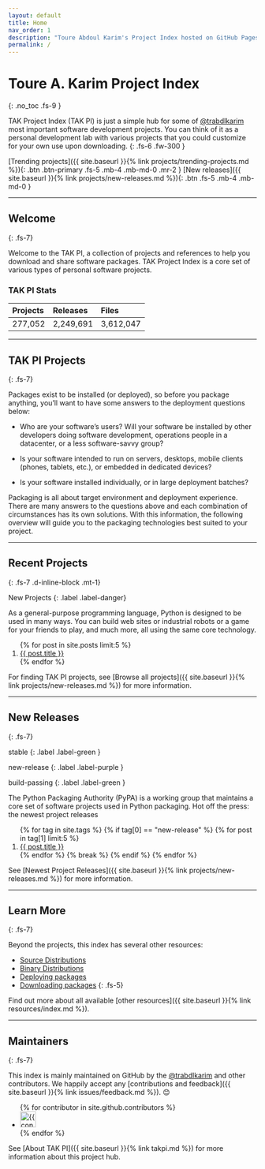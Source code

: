 ```yaml
---
layout: default
title: Home
nav_order: 1
description: "Toure Abdoul Karim's Project Index hosted on GitHub Pages."
permalink: /
---
```


# Toure A. Karim Project Index
{: .no_toc .fs-9 }

TAK Project Index (TAK PI) is just a simple hub for some of <a href="https://github.com/trabdlkarim" target="_blank">@trabdlkarim</a> most important software development projects. You can think of it as a personal development lab  with various projects that you could customize for your own use upon downloading.
{: .fs-6 .fw-300 }

[Trending projects]({{ site.baseurl }}{% link projects/trending-projects.md %}){: .btn .btn-primary .fs-5 .mb-4 .mb-md-0 .mr-2 } [New releases]({{ site.baseurl }}{% link projects/new-releases.md %}){: .btn .fs-5 .mb-4 .mb-md-0 }

---

## <i class="fas fa-hand-holding-heart" arial-hidden="true"></i> Welcome 
{: .fs-7}

Welcome to the TAK PI, a collection of projects and references to help you download and share software packages. TAK Project Index is a core set of various types of personal software projects.

### TAK PI Stats

| Projects | Releases  | Files     |
|:---------|:----------|:----------|
| 277,052  | 2,249,691 | 3,612,047 |

---

## <i class="fas fa-th-list" arial-hidden="true"></i> TAK PI Projects
{: .fs-7}

Packages exist to be installed (or deployed), so before you package anything, you’ll want to have some answers to the deployment questions below:

- Who are your software’s users? Will your software be installed by other developers doing software development, operations people in a datacenter, or a less software-savvy group?

- Is your software intended to run on servers, desktops, mobile clients (phones, tablets, etc.), or embedded in dedicated devices?

- Is your software installed individually, or in large deployment batches?

Packaging is all about target environment and deployment experience. There are many answers to the questions above and each combination of circumstances has its own solutions. With this information, the following overview will guide you to the packaging technologies best suited to your project.

---

## <i class="fas fa-archive" arial-hidden="true"></i> Recent Projects
{: .fs-7 .d-inline-block .mt-1}

New Projects 
{: .label .label-danger}

As a general-purpose programming language, Python is designed to be used in many ways. You can build web sites or industrial robots or a game for your friends to play, and much more, all using the same core technology.

  <ol class=".fs-5">
  {% for post in site.posts limit:5 %}
    <li >
        <a href="{{ site.url }}{{ post.url }}">
         <i class="fas fa-file-archive" arial-hidden="true"></i> {{ post.title }}
        </a>
   </li> 
  {% endfor %}
  </ol>

For finding TAK PI projects, see [Browse all projects]({{ site.baseurl }}{% link projects/new-releases.md %}) for more information.

---

## <i class="fas fa-cubes" arial-hidden="true"></i> New Releases
{: .fs-7}

stable
{: .label .label-green }

new-release
{: .label .label-purple }

build-passing
{: .label .label-green }


The Python Packaging Authority (PyPA) is a working group that maintains a core set of software projects used in Python packaging.
Hot off the press: the newest project releases
<ol class=".fs-5">
  {% for tag in site.tags %}
      {% if tag[0] == "new-release" %}
          {% for post in tag[1] limit:5 %}
            <li >
                <a href="{{ site.url }}{{ post.url }}">
                 <i class="fas fa-cube" arial-hidden="true"></i> {{ post.title }}
                </a>
           </li> 
          {% endfor %}
          {% break %}
      {% endif %}
  {% endfor %}
  </ol>
See [Newest Project Releases]({{ site.baseurl }}{% link projects/new-releases.md %}) for more information.

---

## <i class="fas fa-info-circle" arial-hidden="true"></i> Learn More
{: .fs-7}

Beyond the projects, this index has several other resources:

- [<i class="fas fa-link" arial-hidden="true"></i> Source Distributions](#some-link)
- [<i class="fas fa-link" arial-hidden="true"></i> Binary Distributions](#some-link)
- [<i class="fas fa-link" arial-hidden="true"></i> Deploying packages](#some-link)
- [<i class="fas fa-link" arial-hidden="true"></i> Downloading packages](#some-link)
{: .fs-5}

Find out more about all available [other resources]({{ site.baseurl }}{% link resources/index.md %}).

---

## <i class="fas fa-users" arial-hidden="true"></i> Maintainers
{: .fs-7}

This index is mainly maintained on GitHub by the <a href="https://github.com/trabdlkarim" target="_blank">@trabdlkarim</a> and other contributors. We happily accept any [contributions and feedback]({{ site.baseurl }}{% link issues/feedback.md %}). 😊

<ul class="list-style-none">
{% for contributor in site.github.contributors %}
  <li class="d-inline-block mr-1">
     <a href="{{ contributor.html_url }}"><img src="{{ contributor.avatar_url }}" width="32" height="32" alt="{{ contributor.login }}"/></a>
  </li>
{% endfor %}
</ul>

<!-- Prepare a container for your calendar. -->
<div class="calendar"></div>
<script>GitHubCalendar(".calendar", "trabdlkarim", { responsive: true, global_stats: false });</script>

See [About TAK PI]({{ site.baseurl }}{% link takpi.md %}) for more information about this project hub.
